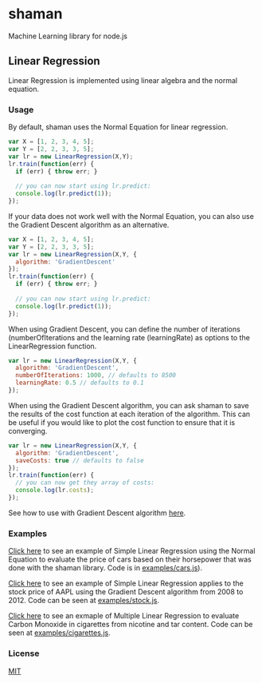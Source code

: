 # shaman

Machine Learning library for node.js

## Linear Regression

Linear Regression is implemented using linear algebra and the normal equation.

### Usage

By default, shaman uses the Normal Equation for linear regression.

```javascript
var X = [1, 2, 3, 4, 5];
var Y = [2, 2, 3, 3, 5];
var lr = new LinearRegression(X,Y);
lr.train(function(err) {
  if (err) { throw err; }
  
  // you can now start using lr.predict:
  console.log(lr.predict(1));
});
```

If your data does not work well with the Normal Equation, you can also
use the Gradient Descent algorithm as an alternative.

```javascript
var X = [1, 2, 3, 4, 5];
var Y = [2, 2, 3, 3, 5];
var lr = new LinearRegression(X,Y, {
  algorithm: 'GradientDescent'
});
lr.train(function(err) {
  if (err) { throw err; }
  
  // you can now start using lr.predict:
  console.log(lr.predict(1));
});
```

When using Gradient Descent, you can define the number of iterations
(numberOfIterations and the learning rate (learningRate) as options to
the LinearRegression function.


```javascript
var lr = new LinearRegression(X,Y, {
  algorithm: 'GradientDescent',
  numberOfIterations: 1000, // defaults to 8500
  learningRate: 0.5 // defaults to 0.1
});
```

When using the Gradient Descent algorithm, you can ask shaman to save
the results of the cost function at each iteration of the algorithm.
This can be useful if you would like to plot the cost function to ensure
that it is converging.

```javascript
var lr = new LinearRegression(X,Y, {
  algorithm: 'GradientDescent',
  saveCosts: true // defaults to false
});
lr.train(function(err) {
  // you can now get they array of costs:
  console.log(lr.costs);
});
```


See how to use with Gradient Descent algorithm [here](examples/usage-gd.js).

### Examples

[Click here](https://plot.ly/~luccastera/2) to see an example of Simple Linear Regression
using the Normal Equation to evaluate the price of cars based on their horsepower that was done with the shaman
library. Code is in [examples/cars.js](examples/cars.js)).

[Click here](https://plot.ly/~luccastera/3/aapl-stock-prices/) to see an
example of Simple Linear Regression applies to the stock price of AAPL
using the Gradient Descent algorithm from 2008 to 2012. Code can be seen at
[examples/stock.js](examples/stock.js).

[Click here](https://plot.ly/~luccastera/4/cigarettes/) to see an
exmaple of Multiple Linear Regression to evaluate Carbon Monoxide in
cigarettes from nicotine and tar content. Code can be seen at
[examples/cigarettes.js](examples/cigarettes.js).


### License

[MIT](LICENSE)

